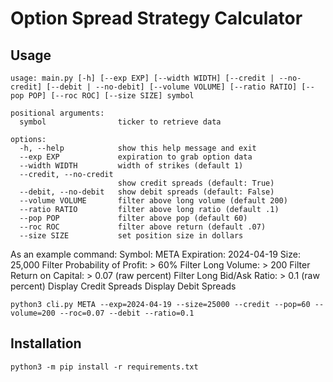 # Option Spread Strategy Calculator

## Usage

```
usage: main.py [-h] [--exp EXP] [--width WIDTH] [--credit | --no-credit] [--debit | --no-debit] [--volume VOLUME] [--ratio RATIO] [--pop POP] [--roc ROC] [--size SIZE] symbol

positional arguments:
  symbol                ticker to retrieve data

options:
  -h, --help            show this help message and exit
  --exp EXP             expiration to grab option data
  --width WIDTH         width of strikes (default 1)
  --credit, --no-credit
                        show credit spreads (default: True)
  --debit, --no-debit   show debit spreads (default: False)
  --volume VOLUME       filter above long volume (default 200)
  --ratio RATIO         filter above long ratio (default .1)
  --pop POP             filter above pop (default 60)
  --roc ROC             filter above return (default .07)
  --size SIZE           set position size in dollars
```

As an example command:
    Symbol: META
    Expiration: 2024-04-19
    Size: 25,000
    Filter Probability of Profit: > 60%
    Filter Long Volume: > 200
    Filter Return on Capital: > 0.07 (raw percent)
    Filter Long Bid/Ask Ratio: > 0.1 (raw percent)
    Display Credit Spreads
    Display Debit Spreads
```
python3 cli.py META --exp=2024-04-19 --size=25000 --credit --pop=60 --volume=200 --roc=0.07 --debit --ratio=0.1
```

## Installation

```
python3 -m pip install -r requirements.txt
```
